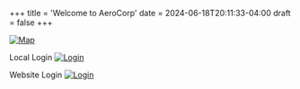 +++
title = 'Welcome to AeroCorp'
date = 2024-06-18T20:11:33-04:00
draft = false
+++

[![Map](/AROCP/public/images/AeroCorpLogo.png)](/AROCP/public/map/index.html)

Local Login
[![Login](/AROCP/public/images/eve-sso-login-black-large.png)](https://login.eveonline.com/oauth/authorize?response_type=code&redirect_uri=http://localhost:1313/AROCP/map/&client_id=db8e339897bb417f971ff07ef617e967&scope=publicData%20esi-location.read_location.v1%20esi-location.read_ship_type.v1%20esi-skills.read_skills.v1%20esi-skills.read_skillqueue.v1%20esi-universe.read_structures.v1%20esi-ui.write_waypoint.v1%20esi-fittings.read_fittings.v1%20esi-fittings.write_fittings.v1%20esi-location.read_online.v1%20esi-clones.read_implants.v1%20esi-characters.read_fatigue.v1)

Website Login
[![Login](/AROCP/public/images/eve-sso-login-black-large.png)](https://login.eveonline.com/oauth/authorize?response_type=code&redirect_uri=https://falco-ventures.github.io/AROCP/map/&client_id=5fe7b21736e748c6a78d9e4f98ff536e&scope=publicData%20esi-location.read_location.v1%20esi-location.read_ship_type.v1%20esi-skills.read_skillqueue.v1%20esi-universe.read_structures.v1%20esi-fleets.read_fleet.v1%20esi-fleets.write_fleet.v1%20esi-ui.write_waypoint.v1%20esi-fittings.read_fittings.v1%20esi-fittings.write_fittings.v1%20esi-location.read_online.v1%20esi-clones.read_implants.v1%20esi-characters.read_fatigue.v1)


